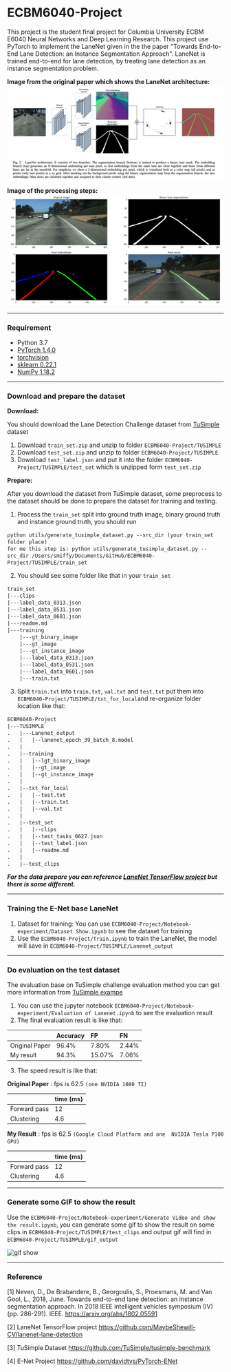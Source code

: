 # ECBM6040-Project
This project is the student final project for Columbia University ECBM E6040 Neural Networks and Deep Learning Research. 
This project use PyTorch to implement the LaneNet given in the the paper "Towards End-to-End Lane Detection: an Instance
Segmentation Approach". LaneNet is trained end-to-end for lane detection, by treating lane detection as an instance 
segmentation problem. 

**Image from the original paper which shows the LaneNet architecture:**
![LaneNet architecture](img/laneNet_arch.png)

**Image of the processing steps:**
![LaneNet Result](img/final_result.png)

___
### Requirement
* Python 3.7
* [PyTorch 1.4.0](https://pytorch.org)
* [torchvision](https://pytorch.org/docs/stable/torchvision/index.html#torchvision)
* [sklearn 0.22.1](https://scikit-learn.org/stable/)
* [NumPy 1.18.2](https://numpy.org)

___
### Download and prepare the dataset
**Download:**

You should download the Lane Detection Challenge dataset from [TuSimple](https://github.com/TuSimple/tusimple-benchmark/issues/3)
dataset

1. Download ``train_set.zip`` and unzip to folder ``ECBM6040-Project/TUSIMPLE``
2. Download ``test_set.zip`` and unzip to folder ``ECBM6040-Project/TUSIMPLE`` 
3. Download ``test_label.json`` and put it into the folder ``ECBM6040-Project/TUSIMPLE/test_set`` which is unzipped form ``test_set.zip``

**Prepare:**

After you download the dataset from TuSimple dataset, some preprocess to the dataset should be done to prepare the dataset 
for training and testing.

1. Process the ``train_set`` split into ground truth image, binary ground truth and instance ground truth, you should run

```
python utils/generate_tusimple_dataset.py --src_dir (your train_set folder place)
for me this step is: python utils/generate_tusimple_dataset.py --src_dir /Users/smiffy/Documents/GitHub/ECBM6040-Project/TUSIMPLE/train_set
```
2. You should see some folder like that in your ``train_set``
```
train_set
|---clips
|---label_data_0313.json
|---label_data_0531.json
|---label_data_0601.json
|---readme.md
|---training
    |---gt_binary_image
    |---gt_image
    |---gt_instance_image
    |---label_data_0313.json
    |---label_data_0531.json
    |---label_data_0601.json
    |---train.txt
```
3. Split ``train.txt`` into ``train.txt``, ``val.txt`` and ``test.txt`` put them into ``ECBM6040-Project/TUSIMPLE/txt_for_local``and re-organize folder location like that:
```
ECBM6040-Project
|---TUSIMPLE
.   |---Lanenet_output
.   |   |--lanenet_epoch_39_batch_8.model
.   |
.   |--training
.   |   |--lgt_binary_image
.   |   |--gt_image
.   |   |--gt_instance_image
.   |
.   |--txt_for_local
.   |   |--test.txt
.   |   |--train.txt
.   |   |--val.txt
.   |
.   |--test_set
.   |   |--clips
.   |   |--test_tasks_0627.json
.   |   |--test_label.json
.   |   |--readme.md
.   |
.   |--test_clips
```
***For the data prepare you can reference [LaneNet TensorFlow project](https://github.com/MaybeShewill-CV/lanenet-lane-detection) but there is some different.***
___
### Training the E-Net base LaneNet
1. Dataset for training: You can use ``ECBM6040-Project/Notebook-experiment/Dataset Show.ipynb`` to see the dataset for training
2. Use the ``ECBM6040-Project/Train.ipynb`` to train the LaneNet, the model will save in ``ECBM6040-Project/TUSIMPLE/Lanenet_output``
___
### Do evaluation on the test dataset
The evaluation base on TuSimple challenge evaluation method you can get more information from [TuSimple exampe](https://github.com/TuSimple/tusimple-benchmark/blob/master/example/lane_demo.ipynb)
1. You can use the jupyter notebook ``ECBM6040-Project/Notebook-experiment/Evaluation of Lanenet.ipynb`` to see the evaluation result
2. The final evaluation result is like that:

|               | Accuracy |    FP   |    FN   |
|:--------------|:---------|:--------|:--------|
| Original Paper| 96.4%    | 7.80%   |  2.44%  |  
| My result     | 94.3%    | 15.07%  |  7.06%  |
3. The speed result is like that:

**Original Paper** : fps is 62.5 ``(one NVIDIA 1080 TI)``

|               | time (ms)|
|:--------------|:---------|
| Forward pass  | 12       |
| Clustering    | 4.6      |

**My Result** : fps is 62.5 ``(Google Cloud Platform and one  NVIDIA Tesla P100 GPU)``

|               | time (ms)|
|:--------------|:---------|
| Forward pass  | 12       |
| Clustering    | 4.6      |

___
### Generate some GIF to show the result

Use the ``ECBM6040-Project/Notebook-experiment/Generate Video and show the result.ipynb``, you can generate some gif to show the result on some clips in ``ECBM6040-Project/TUSIMPLE/test_clips`` and output gif will find in ``ECBM6040-Project/TUSIMPLE/gif_output``

![gif show](img/result_show.gif)
___
### Reference
[1] Neven, D., De Brabandere, B., Georgoulis, S., Proesmans, M. and Van Gool, L., 2018, June. Towards end-to-end lane 
detection: an instance segmentation approach. In 2018 IEEE intelligent vehicles symposium (IV) (pp. 286-291). IEEE. 
https://arxiv.org/abs/1802.05591

[2] LaneNet TensorFlow project https://github.com/MaybeShewill-CV/lanenet-lane-detection

[3] TuSimple Dataset https://github.com/TuSimple/tusimple-benchmark

[4] E-Net Project https://github.com/davidtvs/PyTorch-ENet
